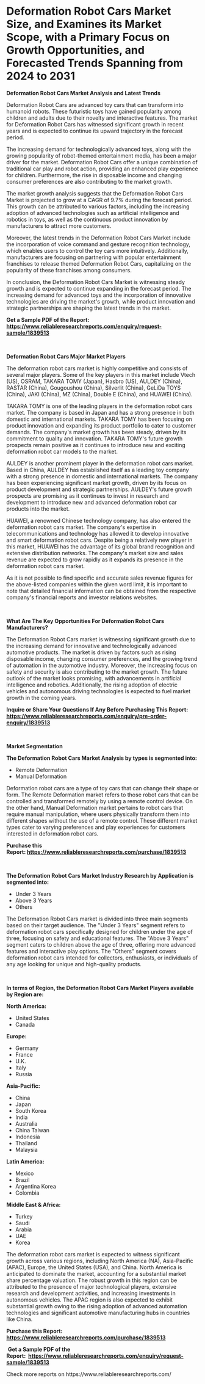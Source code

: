 <p><h1>Deformation Robot Cars Market Size, and Examines its Market Scope, with a Primary Focus on Growth Opportunities, and Forecasted Trends Spanning from 2024 to 2031</h1></p><p><strong>Deformation Robot Cars Market Analysis and Latest Trends</strong></p>
<p><p>Deformation Robot Cars are advanced toy cars that can transform into humanoid robots. These futuristic toys have gained popularity among children and adults due to their novelty and interactive features. The market for Deformation Robot Cars has witnessed significant growth in recent years and is expected to continue its upward trajectory in the forecast period.</p><p>The increasing demand for technologically advanced toys, along with the growing popularity of robot-themed entertainment media, has been a major driver for the market. Deformation Robot Cars offer a unique combination of traditional car play and robot action, providing an enhanced play experience for children. Furthermore, the rise in disposable income and changing consumer preferences are also contributing to the market growth.</p><p>The market growth analysis suggests that the Deformation Robot Cars Market is projected to grow at a CAGR of 9.7% during the forecast period. This growth can be attributed to various factors, including the increasing adoption of advanced technologies such as artificial intelligence and robotics in toys, as well as the continuous product innovation by manufacturers to attract more customers.</p><p>Moreover, the latest trends in the Deformation Robot Cars Market include the incorporation of voice command and gesture recognition technology, which enables users to control the toy cars more intuitively. Additionally, manufacturers are focusing on partnering with popular entertainment franchises to release themed Deformation Robot Cars, capitalizing on the popularity of these franchises among consumers.</p><p>In conclusion, the Deformation Robot Cars Market is witnessing steady growth and is expected to continue expanding in the forecast period. The increasing demand for advanced toys and the incorporation of innovative technologies are driving the market's growth, while product innovation and strategic partnerships are shaping the latest trends in the market.</p></p>
<p><strong>Get a Sample PDF of the Report:&nbsp; <a href="https://www.reliableresearchreports.com/enquiry/request-sample/1839513">https://www.reliableresearchreports.com/enquiry/request-sample/1839513</a></strong></p>
<p>&nbsp;</p>
<p><strong>Deformation Robot Cars Major Market Players</strong></p>
<p><p>The deformation robot cars market is highly competitive and consists of several major players. Some of the key players in this market include Vtech (US), OSRAM, TAKARA TOMY (Japan), Hasbro (US), AULDEY (China), RASTAR (China), Gougoushou (China), Silverlit (China), GeLiDa TOYS (China), JAKI (China), MZ (China), Double E (China), and HUAWEI (China).</p><p>TAKARA TOMY is one of the leading players in the deformation robot cars market. The company is based in Japan and has a strong presence in both domestic and international markets. TAKARA TOMY has been focusing on product innovation and expanding its product portfolio to cater to customer demands. The company's market growth has been steady, driven by its commitment to quality and innovation. TAKARA TOMY's future growth prospects remain positive as it continues to introduce new and exciting deformation robot car models to the market.</p><p>AULDEY is another prominent player in the deformation robot cars market. Based in China, AULDEY has established itself as a leading toy company with a strong presence in domestic and international markets. The company has been experiencing significant market growth, driven by its focus on product development and strategic partnerships. AULDEY's future growth prospects are promising as it continues to invest in research and development to introduce new and advanced deformation robot car products into the market.</p><p>HUAWEI, a renowned Chinese technology company, has also entered the deformation robot cars market. The company's expertise in telecommunications and technology has allowed it to develop innovative and smart deformation robot cars. Despite being a relatively new player in this market, HUAWEI has the advantage of its global brand recognition and extensive distribution networks. The company's market size and sales revenue are expected to grow rapidly as it expands its presence in the deformation robot cars market.</p><p>As it is not possible to find specific and accurate sales revenue figures for the above-listed companies within the given word limit, it is important to note that detailed financial information can be obtained from the respective company's financial reports and investor relations websites.</p></p>
<p>&nbsp;</p>
<p><strong>What Are The Key Opportunities For Deformation Robot Cars Manufacturers?</strong></p>
<p><p>The Deformation Robot Cars market is witnessing significant growth due to the increasing demand for innovative and technologically advanced automotive products. The market is driven by factors such as rising disposable income, changing consumer preferences, and the growing trend of automation in the automotive industry. Moreover, the increasing focus on safety and security is also contributing to the market growth. The future outlook of the market looks promising, with advancements in artificial intelligence and robotics. Additionally, the rising adoption of electric vehicles and autonomous driving technologies is expected to fuel market growth in the coming years.</p></p>
<p><strong>Inquire or Share Your Questions If Any Before Purchasing This Report: <a href="https://www.reliableresearchreports.com/enquiry/pre-order-enquiry/1839513">https://www.reliableresearchreports.com/enquiry/pre-order-enquiry/1839513</a></strong></p>
<p>&nbsp;</p>
<p><strong>Market Segmentation</strong></p>
<p><strong>The Deformation Robot Cars Market Analysis by types is segmented into:</strong></p>
<p><ul><li>Remote Deformation</li><li>Manual Deformation</li></ul></p>
<p><p>Deformation robot cars are a type of toy cars that can change their shape or form. The Remote Deformation market refers to those robot cars that can be controlled and transformed remotely by using a remote control device. On the other hand, Manual Deformation market pertains to robot cars that require manual manipulation, where users physically transform them into different shapes without the use of a remote control. These different market types cater to varying preferences and play experiences for customers interested in deformation robot cars.</p></p>
<p><strong>Purchase this Report:&nbsp;<a href="https://www.reliableresearchreports.com/purchase/1839513">https://www.reliableresearchreports.com/purchase/1839513</a></strong></p>
<p>&nbsp;</p>
<p><strong>The Deformation Robot Cars Market Industry Research by Application is segmented into:</strong></p>
<p><ul><li>Under 3 Years</li><li>Above 3 Years</li><li>Others</li></ul></p>
<p><p>The Deformation Robot Cars market is divided into three main segments based on their target audience. The "Under 3 Years" segment refers to deformation robot cars specifically designed for children under the age of three, focusing on safety and educational features. The "Above 3 Years" segment caters to children above the age of three, offering more advanced features and interactive play options. The "Others" segment covers deformation robot cars intended for collectors, enthusiasts, or individuals of any age looking for unique and high-quality products.</p></p>
<p>&nbsp;</p>
<p><strong>In terms of Region, the Deformation Robot Cars Market Players available by Region are:</strong></p>
<p>
    <p> <strong> North America: </strong>
        <ul>
            <li>United States</li>
            <li>Canada</li>
        </ul>
        </p> 
    <p> <strong> Europe: </strong>
        <ul>
            <li>Germany</li>
            <li>France</li>
            <li>U.K.</li>
            <li>Italy</li>
            <li>Russia</li>
        </ul>
        </p> 
    <p> <strong> Asia-Pacific: </strong>
        <ul>
            <li>China</li>
            <li>Japan</li>
            <li>South Korea</li>
            <li>India</li>
            <li>Australia</li>
            <li>China Taiwan</li>
            <li>Indonesia</li>
            <li>Thailand</li>
            <li>Malaysia</li>
        </ul>
        </p> 
    <p> <strong> Latin America: </strong>
        <ul>
            <li>Mexico</li>
            <li>Brazil</li>
            <li>Argentina Korea</li>
            <li>Colombia</li>
        </ul>
        </p> 
    <p> <strong> Middle East & Africa: </strong>
        <ul>
            <li>Turkey</li>
            <li>Saudi</li>
            <li>Arabia</li>
            <li>UAE</li>
            <li>Korea</li>
        </ul>
    </p>
    </p>
<p><p>The deformation robot cars market is expected to witness significant growth across various regions, including North America (NA), Asia-Pacific (APAC), Europe, the United States (USA), and China. North America is anticipated to dominate the market, accounting for a substantial market share percentage valuation. The robust growth in this region can be attributed to the presence of major technological players, extensive research and development activities, and increasing investments in autonomous vehicles. The APAC region is also expected to exhibit substantial growth owing to the rising adoption of advanced automation technologies and significant automotive manufacturing hubs in countries like China.</p></p>
<p><strong>Purchase this Report: <a href="https://www.reliableresearchreports.com/purchase/1839513">https://www.reliableresearchreports.com/purchase/1839513</a></strong></p>
<p>&nbsp;<strong>Get a Sample PDF of the Report:&nbsp;&nbsp;<a href="https://www.reliableresearchreports.com/enquiry/request-sample/1839513">https://www.reliableresearchreports.com/enquiry/request-sample/1839513</a></strong></p>
<p><strong></strong></p>
<p>Check more reports on https://www.reliableresearchreports.com/</p>